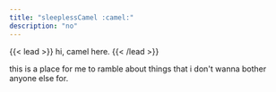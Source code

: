 ```yaml
---
title: "sleeplessCamel :camel:"
description: "no"
---
```


{{< lead >}}
hi, camel here.
{{< /lead >}}

this is a place for me to ramble about things that i don't wanna bother anyone
else for.
